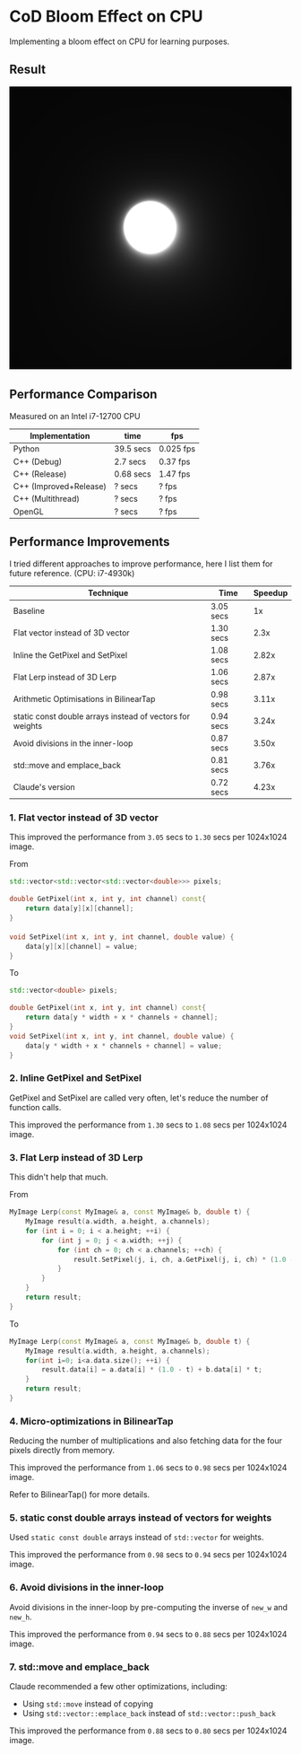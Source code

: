 # CoD Bloom Effect on CPU

Implementing a bloom effect on CPU for learning purposes.

## Result

![output](output.png)

## Performance Comparison

Measured on an Intel i7-12700 CPU

| Implementation         | time      | fps       |
| ---------------------- | --------- | --------- |
| Python                 | 39.5 secs | 0.025 fps |
| C++ (Debug)            | 2.7 secs  | 0.37 fps  |
| C++ (Release)          | 0.68 secs | 1.47 fps  |
| C++ (Improved+Release) | ? secs    | ? fps     |
| C++ (Multithread)      | ? secs    | ? fps     |
| OpenGL                 | ? secs    | ? fps     |

## Performance Improvements

I tried different approaches to improve performance, here I list them for future reference. (CPU: i7-4930k)

| Technique                                                 | Time      | Speedup |
| --------------------------------------------------------- | --------- | ------- |
| Baseline                                                  | 3.05 secs | 1x      |
| Flat vector instead of 3D vector                          | 1.30 secs | 2.3x    |
| Inline the GetPixel and SetPixel                          | 1.08 secs | 2.82x   |
| Flat Lerp instead of 3D Lerp                              | 1.06 secs | 2.87x   |
| Arithmetic Optimisations in BilinearTap                   | 0.98 secs | 3.11x   |
| static const double arrays instead of vectors for weights | 0.94 secs | 3.24x   |
| Avoid divisions in the inner-loop                         | 0.87 secs | 3.50x   |
| std::move and emplace_back                                | 0.81 secs | 3.76x   |
| Claude's version                                          | 0.72 secs | 4.23x   |

### 1. Flat vector instead of 3D vector

This improved the performance from `3.05` secs to `1.30` secs per 1024x1024 image.

From

```cpp
std::vector<std::vector<std::vector<double>>> pixels;
```

```cpp
double GetPixel(int x, int y, int channel) const{
    return data[y][x][channel];
}

void SetPixel(int x, int y, int channel, double value) {
    data[y][x][channel] = value;
}
```

To

```cpp
std::vector<double> pixels;
```

```cpp
double GetPixel(int x, int y, int channel) const{
    return data[y * width + x * channels + channel];
}
void SetPixel(int x, int y, int channel, double value) {
    data[y * width + x * channels + channel] = value;
}
```

### 2. Inline GetPixel and SetPixel

GetPixel and SetPixel are called very often, let's reduce the number of function calls.

This improved the performance from `1.30` secs to `1.08` secs per 1024x1024 image.

### 3. Flat Lerp instead of 3D Lerp

This didn't help that much.

From

```cpp
MyImage Lerp(const MyImage& a, const MyImage& b, double t) {
    MyImage result(a.width, a.height, a.channels);
    for (int i = 0; i < a.height; ++i) {
        for (int j = 0; j < a.width; ++j) {
            for (int ch = 0; ch < a.channels; ++ch) {
                result.SetPixel(j, i, ch, a.GetPixel(j, i, ch) * (1.0 - t) + b.GetPixel(j, i, ch) * t);
            }
        }
    }
    return result;
}
```

To

```cpp
MyImage Lerp(const MyImage& a, const MyImage& b, double t) {
    MyImage result(a.width, a.height, a.channels);
    for(int i=0; i<a.data.size(); ++i) {
        result.data[i] = a.data[i] * (1.0 - t) + b.data[i] * t;
    }
    return result;
}
```

### 4. Micro-optimizations in BilinearTap

Reducing the number of multiplications and also fetching data for the four pixels directly from memory.

This improved the performance from `1.06` secs to `0.98` secs per 1024x1024 image.

Refer to BilinearTap() for more details.

### 5. static const double arrays instead of vectors for weights

Used `static const double` arrays instead of `std::vector` for weights.

This improved the performance from `0.98` secs to `0.94` secs per 1024x1024 image.

### 6. Avoid divisions in the inner-loop

Avoid divisions in the inner-loop by pre-computing the inverse of `new_w` and `new_h`.

This improved the performance from `0.94` secs to `0.88` secs per 1024x1024 image.

### 7. std::move and emplace_back

Claude recommended a few other optimizations, including:

- Using `std::move` instead of copying
- Using `std::vector::emplace_back` instead of `std::vector::push_back`

This improved the performance from `0.88` secs to `0.80` secs per 1024x1024 image.
